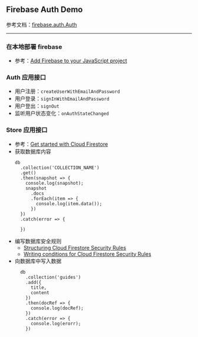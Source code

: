 ## Firebase Auth Demo
参考文档：[firebase.auth.Auth](https://firebase.google.com/docs/reference/js/firebase.auth.Auth)

---

### 在本地部署 firebase

- 参考：[Add Firebase to your JavaScript project](https://firebase.google.com/docs/web/setup?authuser=0#from-the-cdn)

### Auth 应用接口

- 用户注册：```createUserWithEmailAndPassword```
- 用户登录：```signInWithEmailAndPassword```
- 用户登出：```signOut```
- 监听用户状态变化：```onAuthStateChanged```

### Store 应用接口

- 参考：[Get started with Cloud Firestore](https://firebase.google.com/docs/firestore/quickstart?authuser=0)
- 获取数据库内容
  ```
  db
    .collection('COLLECTION_NAME')
    .get()
    .then(snapshot => {
      console.log(snapshot);
      snapshot
        .docs
        .forEach(item => {
          console.log(item.data());
        })
    })
    .catch(error => {

    })
  ```
- 编写数据库安全规则
  - [Structuring Cloud Firestore Security Rules](https://firebase.google.com/docs/firestore/security/rules-structure)
  - [Writing conditions for Cloud Firestore Security Rules](https://firebase.google.com/docs/firestore/security/rules-conditions)
- 向数据库中写入数据
  ```
    db
      .collection('guides')
      .add({
        title,
        content
      })
      .then(docRef => {
        console.log(docRef);
      })
      .catch(error => {
        console.log(erorr);
      })
  ```
